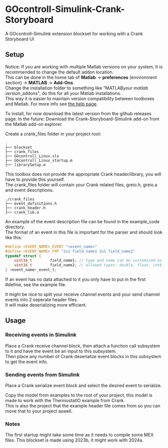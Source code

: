 # GOcontroll-Simulink-Crank-Storyboard
A GOcontroll-Simulink extension blockset for working with a Crank Storyboard UI

## Setup
Notice: If you are working with multiple Matlab versions on your system, It is recommended to change the default addon location.  
This can be done in the home tab of **Matlab** -> **preferences** (environment section) -> **MATLAB** -> **Add-Ons**.  
Change the installation folder to something like "MATLAB*your matlab version*_addons", do this for all your Matlab installations.  
This way it is easier to maintain version compatibility between toolboxes and Matlab. For more info see [the help page](https://nl.mathworks.com/help/matlab/matlab_env/get-add-ons.html).  

To install, for now download the latest version from the github releases page.
In the future:
Download the Crank-Storyboard-Simulink add-on from the Matlab add-on explorer.

Create a crank_files folder in your project root:
``` text
.
├── blockset
├── crank_files
├── GOcontroll_Linux.slx
├── GOcontroll_Linux_startup.m
├── librarySetup.m
```
This toolbox does not provide the appropriate Crank header/library, you will have to provide this yourself.  
The crank_files folder will contain your Crank related files, greio.h, greio.a and event descriptions.  
``` text
./crank_files
├── event_definitions.h
├── crank_header.h
├── crank_lib.a
```
An example of the event description file can be found in the example_code directory.  
The format of an event in this file is important for the parser and should look like this:
``` h
#define <EVENT_NAME>_EVENT "<event_name>"
#define <EVENT_NAME>_FMT "2u1 field_name1 2u1 field_name2"
typedef struct {
	uint16_t 		field_name1; // type and name can be customized as desired, but need to be on one line
	uint16_t 		field_name2; // allowed types: double, float, int8_t, uint8_t, int16_t, uint16_t, int32_t, uint32_t
} <event_name>_event_t;
```
If an event has no data attached to it you only have to put in the first #define, see the example file.  

It might be nice to split your receive channel events and your send channel events into 2 seperate header files.  
It will make deserializing more efficient.  

## Usage

### Receiving events in Simulink
Place a Crank receive channel block, then attach a function call subsystem to it and have the event be an input to this subsystem.  
Then place any number of Crank deserialize event blocks in this subsystem to get the event info.

### Sending events from Simulink
Place a Crank serialize event block and select the desired event to serialize.

Copy the model from examples to the root of your project, this model is made to work with the ThermostatIO example from Crank.  
This is also the project that the example header file comes from so you can move that to your project aswell.

### Notes

The first startup might take some time as it needs to compile some MEX files.
This blockset is made using 2023b, it might work with 2024a.